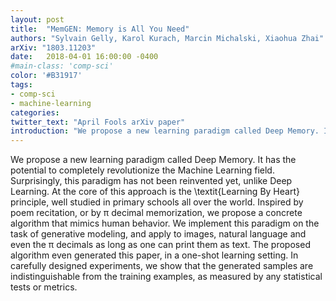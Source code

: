 ```yaml
---
layout: post
title:  "MemGEN: Memory is All You Need"
authors: "Sylvain Gelly, Karol Kurach, Marcin Michalski, Xiaohua Zhai"
arXiv: "1803.11203"
date:   2018-04-01 16:00:00 -0400
#main-class: 'comp-sci'
color: '#B31917'
tags:
- comp-sci
- machine-learning
categories:
twitter_text: "April Fools arXiv paper"
introduction: "We propose a new learning paradigm called Deep Memory. It has the potential to..."
---
```


We propose a new learning paradigm called Deep Memory. It has the potential to completely revolutionize the Machine Learning field. Surprisingly, this paradigm has not been reinvented yet, unlike Deep Learning. At the core of this approach is the \textit{Learning By Heart} principle, well studied in primary schools all over the world.
Inspired by poem recitation, or by π decimal memorization, we propose a concrete algorithm that mimics human behavior. We implement this paradigm on the task of generative modeling, and apply to images, natural language and even the π decimals as long as one can print them as text. The proposed algorithm even generated this paper, in a one-shot learning setting. In carefully designed experiments, we show that the generated samples are indistinguishable from the training examples, as measured by any statistical tests or metrics.
